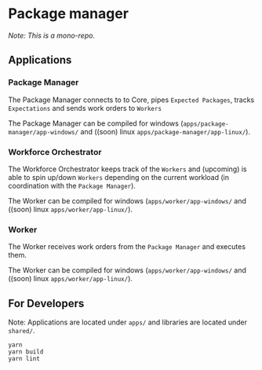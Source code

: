 # Package manager

_Note: This is a mono-repo._

## Applications

### Package Manager

The Package Manager connects to to Core, pipes `Expected Packages`, tracks `Expectations` and sends work orders to `Workers`

The Package Manager can be compiled for windows (`apps/package-manager/app-windows/` and ((soon) linux `apps/package-manager/app-linux/`).

### Workforce Orchestrator

The Workforce Orchestrator keeps track of the `Workers` and (upcoming) is able to spin up/down `Workers` depending on the current workload (in coordination with the `Package Manager`).

The Worker can be compiled for windows (`apps/worker/app-windows/` and ((soon) linux `apps/worker/app-linux/`).

### Worker

The Worker receives work orders from the `Package Manager` and executes them.

The Worker can be compiled for windows (`apps/worker/app-windows/` and ((soon) linux `apps/worker/app-linux/`).

## For Developers

Note: Applications are located under `apps/` and libraries are located under `shared/`.

```
yarn
yarn build
yarn lint
```
